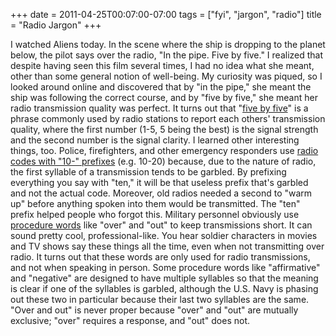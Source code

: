 +++
date = 2011-04-25T00:07:00-07:00
tags = ["fyi", "jargon", "radio"]
title = "Radio Jargon"
+++

I watched Aliens today. In the scene where the ship is dropping to the planet below, the pilot says over the radio, "In the pipe. Five by five." I realized that despite having seen this film several times, I had no idea what she meant, other than some general notion of well-being. My curiosity was piqued, so I looked around online and discovered that by "in the pipe," she meant the ship was following the correct course, and by "five by five," she meant her radio transmission quality was perfect. It turns out that "[five by five](https://en.wikipedia.org/wiki/Five_by_five)" is a phrase commonly used by radio stations to report each others' transmission quality, where the first number (1-5, 5 being the best) is the signal strength and the second number is the signal clarity. I learned other interesting things, too. Police, firefighters, and other emergency responders use [radio codes with "10-" prefixes](https://en.wikipedia.org/wiki/Ten-code) (e.g. 10-20) because, due to the nature of radio, the first syllable of a transmission tends to be garbled. By prefixing everything you say with "ten," it will be that useless prefix that's garbled and not the actual code. Moreover, old radios needed a second to "warm up" before anything spoken into them would be transmitted. The "ten" prefix helped people who forgot this. Military personnel obviously use [procedure words](https://en.wikipedia.org/wiki/Procedure_word) like "over" and "out" to keep transmissions short. It can sound pretty cool, professional-like. You hear soldier characters in movies and TV shows say these things all the time, even when not transmitting over radio. It turns out that these words are only used for radio transmissions, and not when speaking in person. Some procedure words like "affirmative" and "negative" are designed to have multiple syllables so that the meaning is clear if one of the syllables is garbled, although the U.S. Navy is phasing out these two in particular because their last two syllables are the same. "Over and out" is never proper because "over" and "out" are mutually exclusive; "over" requires a response, and "out" does not.
